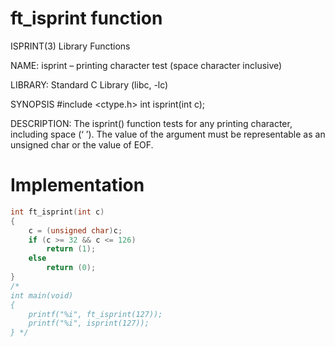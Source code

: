 # ft_isprint function

ISPRINT(3) Library Functions                                                                           

NAME: isprint – printing character test (space character inclusive)

LIBRARY: Standard C Library (libc, -lc)

SYNOPSIS
     #include <ctype.h>
     int isprint(int c);

DESCRIPTION: The isprint() function tests for any printing character, including space (‘ ’).  The value of the argument must be representable as an unsigned char or the value of EOF.

# Implementation

```c
int	ft_isprint(int c)
{
	c = (unsigned char)c;
	if (c >= 32 && c <= 126)
		return (1);
	else
		return (0);
}
/*
int	main(void)
{
	printf("%i", ft_isprint(127));
	printf("%i", isprint(127));
} */
